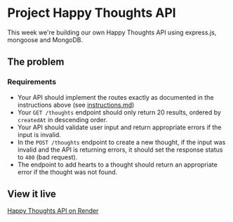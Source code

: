 # Project Happy Thoughts API

This week we're building our own Happy Thoughts API using express.js, mongoose and MongoDB.

## The problem

### Requirements

- Your API should implement the routes exactly as documented in the instructions above (see [instructions.md](/instructions.md))
- Your `GET /thoughts` endpoint should only return 20 results, ordered by `createdAt` in descending order.
- Your API should validate user input and return appropriate errors if the input is invalid.
- In the `POST /thoughts` endpoint to create a new thought, if the input was invalid and the API is returning errors, it should set the response status to `400` (bad request).
- The endpoint to add hearts to a thought should return an appropriate error if the thought was not found.

## View it live

[Happy Thoughts API on Render](https://project-happy-thoughts-api-4mf8.onrender.com)
